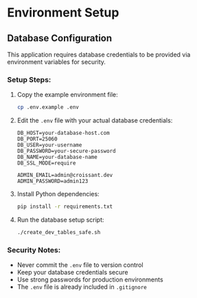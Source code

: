 # Environment Setup

## Database Configuration

This application requires database credentials to be provided via environment variables for security. 

### Setup Steps:

1. Copy the example environment file:
   ```bash
   cp .env.example .env
   ```

2. Edit the `.env` file with your actual database credentials:
   ```
   DB_HOST=your-database-host.com
   DB_PORT=25060
   DB_USER=your-username
   DB_PASSWORD=your-secure-password
   DB_NAME=your-database-name
   DB_SSL_MODE=require
   
   ADMIN_EMAIL=admin@croissant.dev
   ADMIN_PASSWORD=admin123
   ```

3. Install Python dependencies:
   ```bash
   pip install -r requirements.txt
   ```

4. Run the database setup script:
   ```bash
   ./create_dev_tables_safe.sh
   ```

### Security Notes:

- Never commit the `.env` file to version control
- Keep your database credentials secure
- Use strong passwords for production environments
- The `.env` file is already included in `.gitignore`
